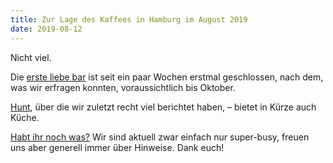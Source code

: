 ```yaml
---
title: Zur Lage des Kaffees in Hamburg im August 2019
date: 2019-08-12
---
```


Nicht viel.

Die [erste liebe bar](/cafes/erste-liebe-bar/) ist seit ein paar Wochen erstmal geschlossen, nach dem, was wir erfragen konnten, voraussichtlich bis Oktober.

[Hunt](/cafes/hunt/), über die wir zuletzt recht viel berichtet haben, – bietet in Kürze auch Küche.

[Habt ihr noch was?](/kontakt/) Wir sind aktuell zwar einfach nur super-busy, freuen uns aber generell immer über Hinweise. Dank euch!